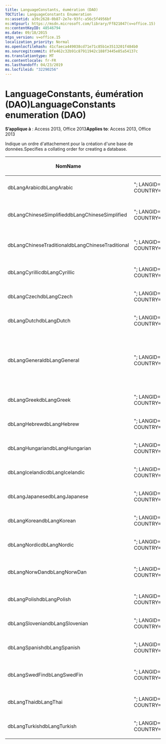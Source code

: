```yaml
---
title: LanguageConstants, éumération (DAO)
TOCTitle: LanguageConstants Enumeration
ms:assetid: a39c2628-0b87-2e7e-93fc-a56c5f4956bf
ms:mtpsurl: https://msdn.microsoft.com/library/Ff821047(v=office.15)
ms:contentKeyID: 48546794
ms.date: 09/18/2015
mtps_version: v=office.15
localization_priority: Normal
ms.openlocfilehash: 41cfaeca449038cd71e71c85b1e3513201f484b0
ms.sourcegitcommit: 8fe462c32b91c87911942c188f3445e85a54137c
ms.translationtype: MT
ms.contentlocale: fr-FR
ms.lasthandoff: 04/23/2019
ms.locfileid: "32290256"
---
```

# <a name="languageconstants-enumeration-dao"></a><span data-ttu-id="ec1d6-102">LanguageConstants, éumération (DAO)</span><span class="sxs-lookup"><span data-stu-id="ec1d6-102">LanguageConstants enumeration (DAO)</span></span>


<span data-ttu-id="ec1d6-103">**S’applique à** : Access 2013, Office 2013</span><span class="sxs-lookup"><span data-stu-id="ec1d6-103">**Applies to**: Access 2013, Office 2013</span></span>

<span data-ttu-id="ec1d6-104">Indique un ordre d'attachement pour la création d'une base de données.</span><span class="sxs-lookup"><span data-stu-id="ec1d6-104">Specifies a collating order for creating a database.</span></span>

<table>
<colgroup>
<col style="width: 33%" />
<col style="width: 33%" />
<col style="width: 33%" />
</colgroup>
<thead>
<tr class="header">
<th><p><span data-ttu-id="ec1d6-105">Nom</span><span class="sxs-lookup"><span data-stu-id="ec1d6-105">Name</span></span></p></th>
<th><p><span data-ttu-id="ec1d6-106">Valeur</span><span class="sxs-lookup"><span data-stu-id="ec1d6-106">Value</span></span></p></th>
<th><p><span data-ttu-id="ec1d6-107">Description</span><span class="sxs-lookup"><span data-stu-id="ec1d6-107">Description</span></span></p></th>
</tr>
</thead>
<tbody>
<tr class="odd">
<td><p><span data-ttu-id="ec1d6-108">dbLangArabic</span><span class="sxs-lookup"><span data-stu-id="ec1d6-108">dbLangArabic</span></span></p></td>
<td><p><span data-ttu-id="ec1d6-109">&quot;; LANGID=0x0401; CP=1256; COUNTRY=0&quot;</span><span class="sxs-lookup"><span data-stu-id="ec1d6-109">&quot;;LANGID=0x0401;CP=1256;COUNTRY=0&quot;</span></span></p></td>
<td><p><span data-ttu-id="ec1d6-110">Arabe</span><span class="sxs-lookup"><span data-stu-id="ec1d6-110">Arabic</span></span></p></td>
</tr>
<tr class="even">
<td><p><span data-ttu-id="ec1d6-111">dbLangChineseSimplified</span><span class="sxs-lookup"><span data-stu-id="ec1d6-111">dbLangChineseSimplified</span></span></p></td>
<td><p><span data-ttu-id="ec1d6-112">&quot;; LANGID=0x0804; CP=936; COUNTRY=0&quot;</span><span class="sxs-lookup"><span data-stu-id="ec1d6-112">&quot;;LANGID=0x0804;CP=936;COUNTRY=0&quot;</span></span></p></td>
<td><p><span data-ttu-id="ec1d6-113">Chinois simplifié</span><span class="sxs-lookup"><span data-stu-id="ec1d6-113">Simplified Chinese</span></span></p></td>
</tr>
<tr class="odd">
<td><p><span data-ttu-id="ec1d6-114">dbLangChineseTraditional</span><span class="sxs-lookup"><span data-stu-id="ec1d6-114">dbLangChineseTraditional</span></span></p></td>
<td><p><span data-ttu-id="ec1d6-115">&quot;; LANGID=0x0404; CP=950; COUNTRY=0&quot;</span><span class="sxs-lookup"><span data-stu-id="ec1d6-115">&quot;;LANGID=0x0404;CP=950;COUNTRY=0&quot;</span></span></p></td>
<td><p><span data-ttu-id="ec1d6-116">Chinois traditionnel</span><span class="sxs-lookup"><span data-stu-id="ec1d6-116">Traditional Chinese</span></span></p></td>
</tr>
<tr class="even">
<td><p><span data-ttu-id="ec1d6-117">dbLangCyrillic</span><span class="sxs-lookup"><span data-stu-id="ec1d6-117">dbLangCyrillic</span></span></p></td>
<td><p><span data-ttu-id="ec1d6-118">&quot;; LANGID=0x0419; CP=1251; COUNTRY=0&quot;</span><span class="sxs-lookup"><span data-stu-id="ec1d6-118">&quot;;LANGID=0x0419;CP=1251;COUNTRY=0&quot;</span></span></p></td>
<td><p><span data-ttu-id="ec1d6-119">Russe</span><span class="sxs-lookup"><span data-stu-id="ec1d6-119">Russian</span></span></p></td>
</tr>
<tr class="odd">
<td><p><span data-ttu-id="ec1d6-120">dbLangCzech</span><span class="sxs-lookup"><span data-stu-id="ec1d6-120">dbLangCzech</span></span></p></td>
<td><p><span data-ttu-id="ec1d6-121">&quot;; LANGID=0x0405; CP=1250; COUNTRY=0&quot;</span><span class="sxs-lookup"><span data-stu-id="ec1d6-121">&quot;;LANGID=0x0405;CP=1250;COUNTRY=0&quot;</span></span></p></td>
<td><p><span data-ttu-id="ec1d6-122">Tchèque</span><span class="sxs-lookup"><span data-stu-id="ec1d6-122">Czech</span></span></p></td>
</tr>
<tr class="even">
<td><p><span data-ttu-id="ec1d6-123">dbLangDutch</span><span class="sxs-lookup"><span data-stu-id="ec1d6-123">dbLangDutch</span></span></p></td>
<td><p><span data-ttu-id="ec1d6-124">&quot;; LANGID=0x0413; CP=1252; COUNTRY=0&quot;</span><span class="sxs-lookup"><span data-stu-id="ec1d6-124">&quot;;LANGID=0x0413;CP=1252;COUNTRY=0&quot;</span></span></p></td>
<td><p><span data-ttu-id="ec1d6-125">Néerlandais</span><span class="sxs-lookup"><span data-stu-id="ec1d6-125">Dutch</span></span></p></td>
</tr>
<tr class="odd">
<td><p><span data-ttu-id="ec1d6-126">dbLangGeneral</span><span class="sxs-lookup"><span data-stu-id="ec1d6-126">dbLangGeneral</span></span></p></td>
<td><p><span data-ttu-id="ec1d6-127">&quot;; LANGID=0x0409; CP=1252; COUNTRY=0&quot;</span><span class="sxs-lookup"><span data-stu-id="ec1d6-127">&quot;;LANGID=0x0409;CP=1252;COUNTRY=0&quot;</span></span></p></td>
<td><p><span data-ttu-id="ec1d6-128">Anglais, allemand, français, portugais, italien et espagnol</span><span class="sxs-lookup"><span data-stu-id="ec1d6-128">English, German, French, Portuguese, Italian, and Modern Spanish</span></span></p></td>
</tr>
<tr class="even">
<td><p><span data-ttu-id="ec1d6-129">dbLangGreek</span><span class="sxs-lookup"><span data-stu-id="ec1d6-129">dbLangGreek</span></span></p></td>
<td><p><span data-ttu-id="ec1d6-130">&quot;; LANGID=0x0408; CP=1253; COUNTRY=0&quot;</span><span class="sxs-lookup"><span data-stu-id="ec1d6-130">&quot;;LANGID=0x0408;CP=1253;COUNTRY=0&quot;</span></span></p></td>
<td><p><span data-ttu-id="ec1d6-131">Grec</span><span class="sxs-lookup"><span data-stu-id="ec1d6-131">Greek</span></span></p></td>
</tr>
<tr class="odd">
<td><p><span data-ttu-id="ec1d6-132">dbLangHebrew</span><span class="sxs-lookup"><span data-stu-id="ec1d6-132">dbLangHebrew</span></span></p></td>
<td><p><span data-ttu-id="ec1d6-133">&quot;; LANGID=0x040D; CP=1255; COUNTRY=0&quot;</span><span class="sxs-lookup"><span data-stu-id="ec1d6-133">&quot;;LANGID=0x040D;CP=1255;COUNTRY=0&quot;</span></span></p></td>
<td><p><span data-ttu-id="ec1d6-134">Hébreu</span><span class="sxs-lookup"><span data-stu-id="ec1d6-134">Hebrew</span></span></p></td>
</tr>
<tr class="even">
<td><p><span data-ttu-id="ec1d6-135">dbLangHungarian</span><span class="sxs-lookup"><span data-stu-id="ec1d6-135">dbLangHungarian</span></span></p></td>
<td><p><span data-ttu-id="ec1d6-136">&quot;; LANGID=0x040E; CP=1250; COUNTRY=0&quot;</span><span class="sxs-lookup"><span data-stu-id="ec1d6-136">&quot;;LANGID=0x040E;CP=1250;COUNTRY=0&quot;</span></span></p></td>
<td><p><span data-ttu-id="ec1d6-137">Hongrois</span><span class="sxs-lookup"><span data-stu-id="ec1d6-137">Hungarian</span></span></p></td>
</tr>
<tr class="odd">
<td><p><span data-ttu-id="ec1d6-138">dbLangIcelandic</span><span class="sxs-lookup"><span data-stu-id="ec1d6-138">dbLangIcelandic</span></span></p></td>
<td><p><span data-ttu-id="ec1d6-139">&quot;; LANGID=0x040F; CP=1252; COUNTRY=0&quot;</span><span class="sxs-lookup"><span data-stu-id="ec1d6-139">&quot;;LANGID=0x040F;CP=1252;COUNTRY=0&quot;</span></span></p></td>
<td><p><span data-ttu-id="ec1d6-140">Islandais</span><span class="sxs-lookup"><span data-stu-id="ec1d6-140">Icelandic</span></span></p></td>
</tr>
<tr class="even">
<td><p><span data-ttu-id="ec1d6-141">dbLangJapanese</span><span class="sxs-lookup"><span data-stu-id="ec1d6-141">dbLangJapanese</span></span></p></td>
<td><p><span data-ttu-id="ec1d6-142">&quot;; LANGID=0x0411; CP=932; COUNTRY=0&quot;</span><span class="sxs-lookup"><span data-stu-id="ec1d6-142">&quot;;LANGID=0x0411;CP=932;COUNTRY=0&quot;</span></span></p></td>
<td><p><span data-ttu-id="ec1d6-143">Japanese</span><span class="sxs-lookup"><span data-stu-id="ec1d6-143">Japanese</span></span></p></td>
</tr>
<tr class="odd">
<td><p><span data-ttu-id="ec1d6-144">dbLangKorean</span><span class="sxs-lookup"><span data-stu-id="ec1d6-144">dbLangKorean</span></span></p></td>
<td><p><span data-ttu-id="ec1d6-145">&quot;; LANGID=0x0412; CP=949; COUNTRY=0&quot;</span><span class="sxs-lookup"><span data-stu-id="ec1d6-145">&quot;;LANGID=0x0412;CP=949;COUNTRY=0&quot;</span></span></p></td>
<td><p><span data-ttu-id="ec1d6-146">Korean</span><span class="sxs-lookup"><span data-stu-id="ec1d6-146">Korean</span></span></p></td>
</tr>
<tr class="even">
<td><p><span data-ttu-id="ec1d6-147">dbLangNordic</span><span class="sxs-lookup"><span data-stu-id="ec1d6-147">dbLangNordic</span></span></p></td>
<td><p><span data-ttu-id="ec1d6-148">&quot;; LANGID=0x041D; CP=1252; COUNTRY=0&quot;</span><span class="sxs-lookup"><span data-stu-id="ec1d6-148">&quot;;LANGID=0x041D;CP=1252;COUNTRY=0&quot;</span></span></p></td>
<td><p><span data-ttu-id="ec1d6-149">Centre d’ment</span><span class="sxs-lookup"><span data-stu-id="ec1d6-149">Nordic</span></span></p></td>
</tr>
<tr class="odd">
<td><p><span data-ttu-id="ec1d6-150">dbLangNorwDan</span><span class="sxs-lookup"><span data-stu-id="ec1d6-150">dbLangNorwDan</span></span></p></td>
<td><p><span data-ttu-id="ec1d6-151">&quot;; LANGID=0x0406; CP=1252; COUNTRY=0&quot;</span><span class="sxs-lookup"><span data-stu-id="ec1d6-151">&quot;;LANGID=0x0406;CP=1252;COUNTRY=0&quot;</span></span></p></td>
<td><p><span data-ttu-id="ec1d6-152">Norvégien et danois</span><span class="sxs-lookup"><span data-stu-id="ec1d6-152">Norwegian and Danish</span></span></p></td>
</tr>
<tr class="even">
<td><p><span data-ttu-id="ec1d6-153">dbLangPolish</span><span class="sxs-lookup"><span data-stu-id="ec1d6-153">dbLangPolish</span></span></p></td>
<td><p><span data-ttu-id="ec1d6-154">&quot;; LANGID=0x0415; CP=1250; COUNTRY=0&quot;</span><span class="sxs-lookup"><span data-stu-id="ec1d6-154">&quot;;LANGID=0x0415;CP=1250;COUNTRY=0&quot;</span></span></p></td>
<td><p><span data-ttu-id="ec1d6-155">Polonais</span><span class="sxs-lookup"><span data-stu-id="ec1d6-155">Polish</span></span></p></td>
</tr>
<tr class="odd">
<td><p><span data-ttu-id="ec1d6-156">dbLangSlovenian</span><span class="sxs-lookup"><span data-stu-id="ec1d6-156">dbLangSlovenian</span></span></p></td>
<td><p><span data-ttu-id="ec1d6-157">&quot;; LANGID=0x0424; CP=1250; COUNTRY=0&quot;</span><span class="sxs-lookup"><span data-stu-id="ec1d6-157">&quot;;LANGID=0x0424;CP=1250;COUNTRY=0&quot;</span></span></p></td>
<td><p><span data-ttu-id="ec1d6-158">Slovène</span><span class="sxs-lookup"><span data-stu-id="ec1d6-158">Slovenian</span></span></p></td>
</tr>
<tr class="even">
<td><p><span data-ttu-id="ec1d6-159">dbLangSpanish</span><span class="sxs-lookup"><span data-stu-id="ec1d6-159">dbLangSpanish</span></span></p></td>
<td><p><span data-ttu-id="ec1d6-160">&quot;; LANGID=0x040A; CP=1252; COUNTRY=0&quot;</span><span class="sxs-lookup"><span data-stu-id="ec1d6-160">&quot;;LANGID=0x040A;CP=1252;COUNTRY=0&quot;</span></span></p></td>
<td><p><span data-ttu-id="ec1d6-161">Espagnol</span><span class="sxs-lookup"><span data-stu-id="ec1d6-161">Spanish</span></span></p></td>
</tr>
<tr class="odd">
<td><p><span data-ttu-id="ec1d6-162">dbLangSwedFin</span><span class="sxs-lookup"><span data-stu-id="ec1d6-162">dbLangSwedFin</span></span></p></td>
<td><p><span data-ttu-id="ec1d6-163">&quot;; LANGID=0x041D; CP=1252; COUNTRY=0&quot;</span><span class="sxs-lookup"><span data-stu-id="ec1d6-163">&quot;;LANGID=0x041D;CP=1252;COUNTRY=0&quot;</span></span></p></td>
<td><p><span data-ttu-id="ec1d6-164">Suédois et finnois</span><span class="sxs-lookup"><span data-stu-id="ec1d6-164">Swedish and Finnish</span></span></p></td>
</tr>
<tr class="even">
<td><p><span data-ttu-id="ec1d6-165">dbLangThai</span><span class="sxs-lookup"><span data-stu-id="ec1d6-165">dbLangThai</span></span></p></td>
<td><p><span data-ttu-id="ec1d6-166">&quot;; LANGID=0x041E; CP=874; COUNTRY=0&quot;</span><span class="sxs-lookup"><span data-stu-id="ec1d6-166">&quot;;LANGID=0x041E;CP=874;COUNTRY=0&quot;</span></span></p></td>
<td><p><span data-ttu-id="ec1d6-167">Thaï</span><span class="sxs-lookup"><span data-stu-id="ec1d6-167">Thai</span></span></p></td>
</tr>
<tr class="odd">
<td><p><span data-ttu-id="ec1d6-168">dbLangTurkish</span><span class="sxs-lookup"><span data-stu-id="ec1d6-168">dbLangTurkish</span></span></p></td>
<td><p><span data-ttu-id="ec1d6-169">&quot;; LANGID=0x041F; CP=1254; COUNTRY=0&quot;</span><span class="sxs-lookup"><span data-stu-id="ec1d6-169">&quot;;LANGID=0x041F;CP=1254;COUNTRY=0&quot;</span></span></p></td>
<td><p><span data-ttu-id="ec1d6-170">Turc</span><span class="sxs-lookup"><span data-stu-id="ec1d6-170">Turkish</span></span></p></td>
</tr>
</tbody>
</table>

